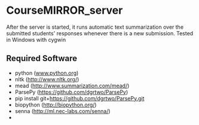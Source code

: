 # CourseMIRROR_server
After the server is started, it runs automatic text summarization over the submitted students' responses whenever there is a new submission. Tested in Windows with cygwin

## Required Software
* python (www.python.org)
* nltk (http://www.nltk.org/)
* mead (http://www.summarization.com/mead/)
* ParsePy (https://github.com/dgrtwo/ParsePy)
*   pip install git+https://github.com/dgrtwo/ParsePy.git
* biopython (http://biopython.org/)
* senna (http://ml.nec-labs.com/senna/)
* 
